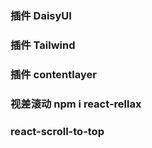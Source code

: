 ### 插件 DaisyUI

### 插件 Tailwind

### 插件 contentlayer

### 视差滚动 npm i react-rellax

### react-scroll-to-top
